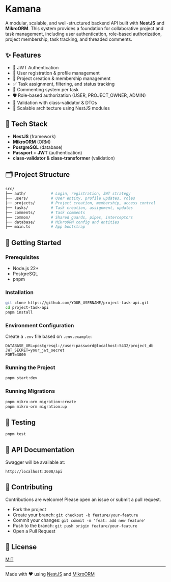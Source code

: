 # Kamana

A modular, scalable, and well-structured backend API built with **NestJS** and **MikroORM**. This system provides a foundation for collaborative project and task management, including user authentication, role-based authorization, project membership, task tracking, and threaded comments.

## ✨ Features

- 🔐 JWT Authentication
- 👤 User registration & profile management
- 📁 Project creation & membership management
- ✅ Task assignment, filtering, and status tracking
- 💬 Commenting system per task
- 🛡 Role-based authorization (USER, PROJECT_OWNER, ADMIN)
- 🧪 Validation with class-validator & DTOs
- 🧱 Scalable architecture using NestJS modules

## 🧠 Tech Stack

- **NestJS** (framework)
- **MikroORM** (ORM)
- **PostgreSQL** (database)
- **Passport + JWT** (authentication)
- **class-validator & class-transformer** (validation)

## 🗂 Project Structure

```bash
src/
├── auth/           # Login, registration, JWT strategy
├── users/          # User entity, profile updates, roles
├── projects/       # Project creation, membership, access control
├── tasks/          # Task creation, assignment, updates
├── comments/       # Task comments
├── common/         # Shared guards, pipes, interceptors
├── database/       # MikroORM config and entities
├── main.ts         # App bootstrap
```

## 🚀 Getting Started

### Prerequisites

- Node.js 22+
- PostgreSQL
- pnpm

### Installation

```bash
git clone https://github.com/YOUR_USERNAME/project-task-api.git
cd project-task-api
pnpm install
```

### Environment Configuration

Create a `.env` file based on `.env.example`:

```env
DATABASE_URL=postgresql://user:password@localhost:5432/project_db
JWT_SECRET=your_jwt_secret
PORT=3000
```

### Running the Project

```bash
pnpm start:dev
```

### Running Migrations

```bash
pnpm mikro-orm migration:create
pnpm mikro-orm migration:up
```

## 🧪 Testing

```bash
pnpm test
```

## 🧾 API Documentation

Swagger will be available at:

```
http://localhost:3000/api
```

## 👐 Contributing

Contributions are welcome! Please open an issue or submit a pull request.

- Fork the project
- Create your branch: `git checkout -b feature/your-feature`
- Commit your changes: `git commit -m 'feat: add new feature'`
- Push to the branch: `git push origin feature/your-feature`
- Open a Pull Request

## 📄 License

[MIT](LICENSE)

---

Made with ❤️ using [NestJS](https://nestjs.com) and [MikroORM](https://mikro-orm.io)
